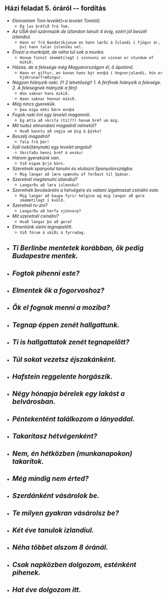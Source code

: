## Házi feladat 5. óráról -- fordítás

- _Elolvastam Tom levelét(=a levelet Tomtól)._
  - `Ég las bréfið frá Tom.`
- _Az USÁ-ból származik de Izlandon tanult 4 évig, ezért jól beszél izlandiul._
  - `Hann er frá Bandaríkjunum en hann lærði á Íslandi í fjögur ár, því hann talar íslensku vel.`
- _Élvezi a munkáját, de néha túl sok a munka._
  - `Honum finnst skemmtilegt í vinnunni en vinnan er stundum of mikið.`
- _Házas, de a felesége még Magyarországon él, ő ápolónő._
  - `Hann er giftur, en konan hans býr ennþá í Ungverjalandi, hún er hjúkrunarfræðingur.`
- _Nagyon hiányzik neki. (!! 2 lehetőség!! 1. A férfinak hiányzik a felesége. 2. A feleségnek hiányzik a férj)_
  - `Hún saknar hans mikið.`
  - `Hann saknar hennar mikið.`
- _Még nincs gyerekük._
  - `þau eiga ekki börn ennþá`
- _Fogok neki írni egy levelet magamról._
  - `Ég ætla að skrifa (til??) honum bréf um mig.`
- _Mit tudsz elmondani magadról németül?_
  - `Hvað kanntu að segja um þig á þýsku?`
- _Beszélj magadról!_
  - `Tala frá þér!`
- _Írjál neki(lánynak) egy levelet angolul!_
  - `Skrifaðu henni bréf á ensku!`
- _Három gyerekünk van._
  - `Við eigum þrjú börn.`
- _Szeretnék spanyolul tanulni és elutazni Spanyolországba._
  - `Mig langar að læra spænsku of ferðast til Spánar.`
- _Szeretnél megtanulni izlandiul?_
  - `Langarðu að læra islensku?`
- _Szeretnék bevásárolni a hétvégére és valami izgalmasat csinálni este._
  - `Mig langar að kaupa fyrir helgina og mig langar að gera skemmtilegt í kvöld.`
- _Szeretnél tv-zni?_
  - `Langarðu að horfa sjónvarp?`
- _Mit szeretnél csinálni?_
  - `Hvað langar þú að gera?`
- _Elmentünk síelni tegnapelőtt._
  - `Við fórum á skíði á fyrradag.`
- _Ti Berlinbe mentetek korábban, ők pedig Budapestre mentek._
  -
- _Fogtok pihenni este?_
  - 
- _Elmentek ők a fogorvoshoz?_
  - 
- _Ők el fognak menni a moziba?_
  - 
- _Tegnap éppen zenét hallgattunk._
  - 
- _Ti is hallgattatok zenét tegnapelőtt?_
  - 
- _Túl sokat vezetsz éjszakánként._
  - 
- _Hafstein reggelente horgászik._
  - 
- _Négy hónapja bérelek egy lakást a belvárosban._
  - 
- _Péntekentént találkozom a lányoddal._
  - 
- _Takarítasz hétvégenként?_
  - 
- _Nem, én hétközben (munkanapokon) takarítok._
  - 
- _Még mindig nem érted?_
  - 
- _Szerdánként vásárolok be._
  - 
- _Te milyen gyakran vásárolsz be?_
  - 
- _Két éve tanulok izlandiul._
  - 
- _Néha többet alszom 8 óránál._
  - 
- _Csak napközben dolgozom, esténként pihenek._
  -
- _Hat éve dolgozom itt._
  - 
